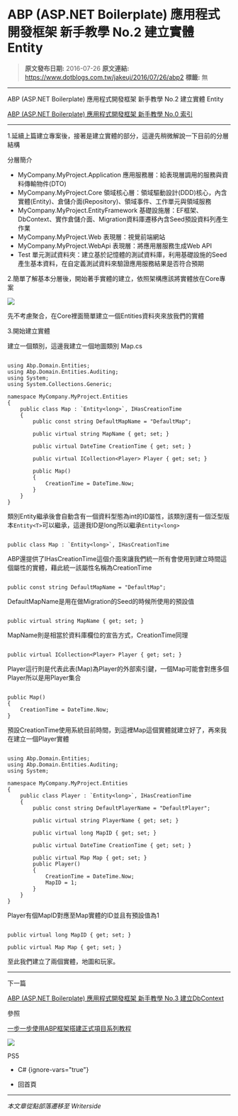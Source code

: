 # ABP (ASP.NET Boilerplate) 應用程式開發框架 新手教學 No.2 建立實體 Entity

> **原文發布日期:** 2016-07-26
> **原文連結:** https://www.dotblogs.com.tw/jakeuj/2016/07/26/abp2
> **標籤:** 無

---

ABP (ASP.NET Boilerplate) 應用程式開發框架 新手教學 No.2 建立實體 Entity

​[ABP (ASP.NET Boilerplate) 應用程式開發框架 新手教學 No.0 索引](https://dotblogs.com.tw/jakeuj/2016/07/28/abp0)

---

1.延續上篇建立專案後，接著是建立實體的部分，這邊先稍微解說一下目前的分層結構

分層簡介

* MyCompany.MyProject.Application
  應用服務層：給表現層調用的服務與資料傳輸物件(DTO)
* MyCompany.MyProject.Core
  領域核心層：領域驅動設計(DDD)核心，內含實體(Entity)、倉儲介面(Repository)、領域事件、工作單元與領域服務
* MyCompany.MyProject.EntityFramework
  基礎設施層：EF框架、DbContext、實作倉儲介面、Migration資料庫遷移內含Seed預設資料列產生作業
* MyCompany.MyProject.Web
  表現層：視覺前端網站
* MyCompany.MyProject.WebApi
  表現層：將應用層服務生成Web API
* Test
  單元測試資料夾：建立基於記憶體的測試資料庫，利用基礎設施的Seed產生基本資料，在自定義測試資料來驗證應用服務結果是否符合預期

2.簡單了解基本分層後，開始著手實體的建立，依照架構應該將實體放在Core專案

![](https://dotblogsfile.blob.core.windows.net/user/jakeuj/214c215c-1e80-4ac1-8e0a-bec8ad05535b/1469594040_81626.png)

先不考慮聚合，在Core裡面簡單建立一個Entities資料夾來放我們的實體

3.開始建立實體

建立一個類別，這邊我建立一個地圖類別 Map.cs

```

using Abp.Domain.Entities;
using Abp.Domain.Entities.Auditing;
using System;
using System.Collections.Generic;

namespace MyCompany.MyProject.Entities
{
    public class Map : `Entity<long>`, IHasCreationTime
    {
        public const string DefaultMapName = "DefaultMap";

        public virtual string MapName { get; set; }

        public virtual DateTime CreationTime { get; set; }

        public virtual ICollection<Player> Player { get; set; }

        public Map()
        {
            CreationTime = DateTime.Now;
        }
    }
}
```

類別Entity繼承後會自動含有一個資料型態為int的ID屬性，該類別還有一個泛型版本`Entity<T>`可以繼承，這邊我ID是long所以繼承`Entity<long>`

```

public class Map : `Entity<long>`, IHasCreationTime
```

ABP還提供了IHasCreationTime這個介面來讓我們統一所有會使用到建立時間這個屬性的實體，藉此統一該屬性名稱為CreationTime

```

public const string DefaultMapName = "DefaultMap";
```

DefaultMapName是用在做Migration的Seed的時候所使用的預設值

```

public virtual string MapName { get; set; }
```

MapName則是相當於資料庫欄位的宣告方式，CreationTime同理

```

public virtual ICollection<Player> Player { get; set; }
```

Player這行則是代表此表(Map)為Player的外部索引鍵，一個Map可能會對應多個Player所以是用Player集合

```

public Map()
{
    CreationTime = DateTime.Now;
}
```

預設CreationTime使用系統目前時間，到這裡Map這個實體就建立好了，再來我在建立一個Player實體

```

using Abp.Domain.Entities;
using Abp.Domain.Entities.Auditing;
using System;

namespace MyCompany.MyProject.Entities
{
    public class Player : `Entity<long>`, IHasCreationTime
    {
        public const string DefaultPlayerName = "DefaultPlayer";

        public virtual string PlayerName { get; set; }

        public virtual long MapID { get; set; }

        public virtual DateTime CreationTime { get; set; }

        public virtual Map Map { get; set; }
        public Player()
        {
            CreationTime = DateTime.Now;
            MapID = 1;
        }
    }
}
```

Player有個MapID對應至Map實體的ID並且有預設值為1

```

public virtual long MapID { get; set; }

public virtual Map Map { get; set; }
```

至此我們建立了兩個實體，地圖和玩家。

---

下一篇

[ABP (ASP.NET Boilerplate) 應用程式開發框架 新手教學 No.3 建立DbContext](https://dotblogs.com.tw/jakeuj/2016/07/27/abp3)

參照

[一步一步使用ABP框架搭建正式項目系列教程](http://www.cnblogs.com/farb/p/4849791.html)

![](https://card.psnprofiles.com/1/jakeuj.png)

PS5

* C#
{ignore-vars="true"}

* 回首頁

---

*本文章從點部落遷移至 Writerside*
